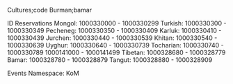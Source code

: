 Cultures;code
Burman;bamar

ID Reservations
Mongol: 1000330000 - 1000330299
Turkish: 1000330300 - 1000330349
Pecheneg: 1000330350 - 1000330409
Karluk: 1000330410 - 1000330439
Jurchen: 1000330440 - 1000330539
Khitan: 1000330540 - 1000330639
Uyghur: 1000330640 - 1000330739
Tocharian: 1000330740 - 1000330789
1000141000 - 1000141499
Tibetan: 1000328680 - 1000328779
Bamar: 1000328780 - 1000328879
Tangut: 1000328880 - 1000328909

Events
Namespace: KoM

